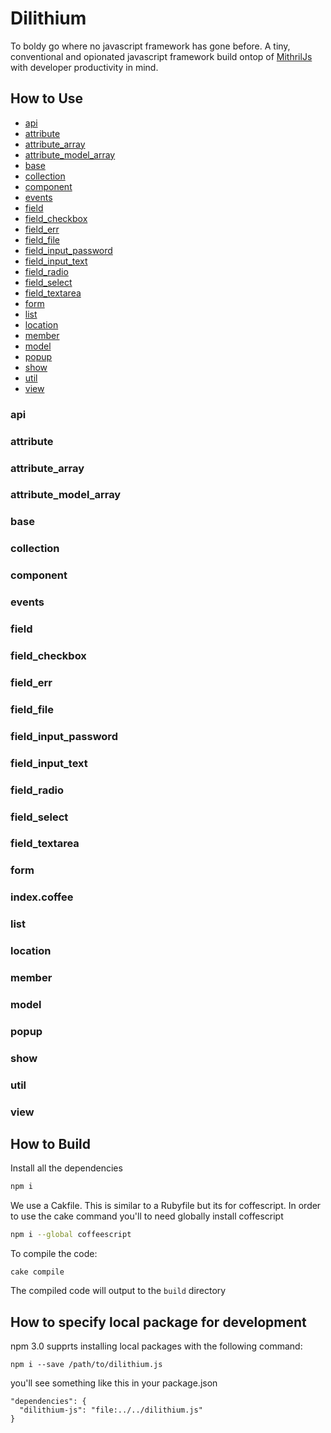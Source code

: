 # Dilithium

To boldy go where no javascript framework has gone before.
A tiny, conventional and opionated javascript framework build ontop of
[MithrilJs](https://mithril.js.org/) with developer productivity in mind.

## How to Use

- [api](#api)
- [attribute](#attribute)
- [attribute_array](#attribute_rray)
- [attribute_model_array](#attribute_model_array)
- [base](#base)
- [collection](#collection)
- [component](#component)
- [events](#events)
- [field](#field)
- [field_checkbox](#field_checkbox)
- [field_err](#field_err)
- [field_file](#field_file)
- [field_input_password](#field_input_password)
- [field_input_text](#field_input_text)
- [field_radio](#field_radio)
- [field_select](#field_select)
- [field_textarea](#field_textarea)
- [form](#form)
- [list](#list)
- [location](#location)
- [member](#member)
- [model](#model)
- [popup](#popup)
- [show](#show)
- [util](#util)
- [view](#view)

### api

### attribute

### attribute_array

### attribute_model_array

### base

### collection

### component

### events

### field

### field_checkbox

### field_err

### field_file

### field_input_password

### field_input_text

### field_radio

### field_select

### field_textarea

### form

### index.coffee

### list

### location

### member

### model

### popup

### show

### util

### view

## How to Build

Install all the dependencies

```sh
npm i
```

We use a Cakfile. This is similar to a Rubyfile but its for coffescript.
In order to use the cake command you'll to need globally install
coffescript

```sh
npm i --global coffeescript
```

To compile the code:
```
cake compile
```

The compiled code will output to the `build` directory


## How to specify local package for development


npm 3.0 supprts installing local packages with the following command:

```
npm i --save /path/to/dilithium.js
```

you'll see something like this in your package.json

```
"dependencies": {
  "dilithium-js": "file:../../dilithium.js"
}
```

